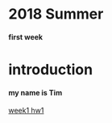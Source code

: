 # 2018 Summer
#### first week
# introduction
#### my name is Tim
[week1 hw1](https://a9486l.github.io/2018-Summer/week1/hw1.html)
